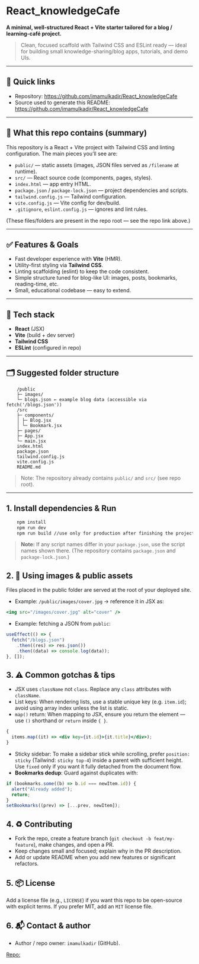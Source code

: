 # React_knowledgeCafe

**A minimal, well-structured React + Vite starter tailored for a blog / learning-café project.**

> Clean, focused scaffold with Tailwind CSS and ESLint ready — ideal for building small knowledge-sharing/blog apps, tutorials, and demo UIs.

---

## 🚀 Quick links

- Repository: https://github.com/imamulkadir/React_knowledgeCafe
- Source used to generate this README: https://github.com/imamulkadir/React_knowledgeCafe

---

## 🔎 What this repo contains (summary)

This repository is a React + Vite project with Tailwind CSS and linting configuration. The main pieces you’ll see are:

- `public/` — static assets (images, JSON files served as `/filename` at runtime).
- `src/` — React source code (components, pages, styles).
- `index.html` — app entry HTML.
- `package.json` / `package-lock.json` — project dependencies and scripts.
- `tailwind.config.js` — Tailwind configuration.
- `vite.config.js` — Vite config for dev/build.
- `.gitignore`, `eslint.config.js` — ignores and lint rules.

(These files/folders are present in the repo root — see the repo link above.)

---

## ✅ Features & Goals

- Fast developer experience with **Vite** (HMR).
- Utility-first styling via **Tailwind CSS**.
- Linting scaffolding (eslint) to keep the code consistent.
- Simple structure tuned for blog-like UI: images, posts, bookmarks, reading-time, etc.
- Small, educational codebase — easy to extend.

---

## 🧰 Tech stack

- **React** (JSX)
- **Vite** (build + dev server)
- **Tailwind CSS**
- **ESLint** (configured in repo)

---

## 🗂 Suggested folder structure

```knowledge_cafe
    /public
    ├─ images/
    └─ blogs.json ← example blog data (accessible via fetch('/blogs.json'))
    /src
    ├─ components/
    │ ├─ Blog.jsx
    │ └─ Bookmark.jsx
    ├─ pages/
    ├─ App.jsx
    └─ main.jsx
    index.html
    package.json
    tailwind.config.js
    vite.config.js
    README.md
```

> Note: The repository already contains `public/` and `src/` (see repo root).

---

## 1. Install dependencies & Run

```bash
    npm install
    npm run dev
    npm run build //use only for production after finishing the project
```

> **Note:**
> If any script names differ in your `package.json`, use the script names shown there.
> (The repository contains `package.json` and `package-lock.json`.)

## 2. 📝 Using images & public assets

Files placed in the public folder are served at the root of your deployed site.

- Example: `/public/images/cover.jpg` → reference it in JSX as:

```jsx
<img src="/images/cover.jpg" alt="cover" />
```

- Example: fetching a JSON from `public`:

```jsx
useEffect(() => {
  fetch("/blogs.json")
    .then((res) => res.json())
    .then((data) => console.log(data));
}, []);
```

## 3. ⚠️ Common gotchas & tips

- JSX uses `className` not `class`. Replace any `class` attributes with `className`.
- List keys: When rendering lists, use a stable unique key (e.g. `item.id`); avoid using array index unless the list is static.
- `map()` return: When mapping to JSX, ensure you return the element — use `()` shorthand or `return` inside `{ }`.

```jsx
{
  items.map((it) => <div key={it.id}>{it.title}</div>);
}
```

- Sticky sidebar: To make a sidebar stick while scrolling, prefer `position: sticky` (Tailwind: `sticky top-4`) inside a parent with sufficient height. Use `fixed` only if you want it fully detached from the document flow.
- **Bookmarks dedup**: Guard against duplicates with:

```jsx
if (bookmarks.some((b) => b.id === newItem.id)) {
  alert("Already added");
  return;
}
setBookmarks((prev) => [...prev, newItem]);
```

## 4. ♻️ Contributing

- Fork the repo, create a feature branch (`git checkout -b feat/my-feature`), make changes, and open a PR.
- Keep changes small and focused; explain why in the PR description.
- Add or update README when you add new features or significant refactors.

## 5. 📦 License

Add a license file (e.g., `LICENSE`) if you want this repo to be open-source with explicit terms. If you prefer MIT, add an `MIT` license file.

## 6. 📬 Contact & author

- Author / repo owner: `imamulkadir` (GitHub).

[Repo: ](https://github.com/imamulkadir/React_knowledgeCafe)
